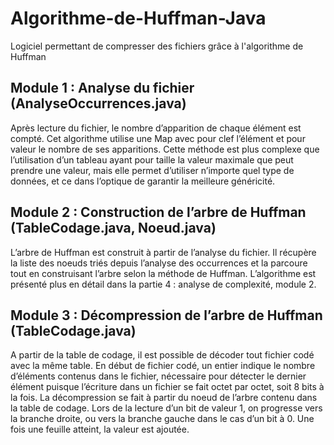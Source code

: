 # Algorithme-de-Huffman-Java
Logiciel permettant de compresser des fichiers grâce à l'algorithme de Huffman

## Module 1 : Analyse du fichier (AnalyseOccurrences.java)
Après lecture du fichier, le nombre d’apparition de chaque élément est compté. Cet algorithme utilise une Map avec pour clef l’élément et pour valeur le nombre de ses apparitions. Cette méthode est plus complexe que l’utilisation d’un tableau ayant pour taille la valeur maximale que peut prendre une valeur, mais elle permet d’utiliser n’importe quel type de données, et ce dans l’optique de garantir la meilleure généricité.


## Module 2 : Construction de l’arbre de Huffman (TableCodage.java, Noeud.java)
L’arbre de Huffman est construit à partir de l’analyse du fichier. Il récupère la liste des noeuds triés depuis l’analyse des occurrences et la parcoure tout en construisant l’arbre selon la méthode de Huffman. L’algorithme est présenté plus en détail dans la partie 4 : analyse de complexité, module 2.


## Module 3 : Décompression de l’arbre de Huffman (TableCodage.java)
A partir de la table de codage, il est possible de décoder tout fichier codé avec la même table. En début de fichier codé, un entier indique le nombre d’éléments contenus dans le fichier, nécessaire pour détecter le dernier élément puisque l’écriture dans un fichier se fait octet par octet, soit 8 bits à la fois. La décompression se fait à partir du noeud de l’arbre contenu dans la table de codage. Lors de la lecture d’un bit de valeur 1, on progresse vers la branche droite, ou vers la branche gauche dans le cas d’un bit à 0. Une fois une feuille atteint, la valeur est ajoutée.
